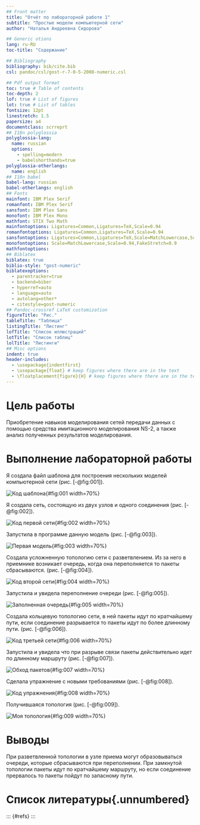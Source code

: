 ```yaml
---
## Front matter
title: "Отчёт по лабораторной работе 1"
subtitle: "Простые модели компьютерной сети"
author: "Наталья Андреевна Сидорова"

## Generic otions
lang: ru-RU
toc-title: "Содержание"

## Bibliography
bibliography: bib/cite.bib
csl: pandoc/csl/gost-r-7-0-5-2008-numeric.csl

## Pdf output format
toc: true # Table of contents
toc-depth: 2
lof: true # List of figures
lot: true # List of tables
fontsize: 12pt
linestretch: 1.5
papersize: a4
documentclass: scrreprt
## I18n polyglossia
polyglossia-lang:
  name: russian
  options:
	- spelling=modern
	- babelshorthands=true
polyglossia-otherlangs:
  name: english
## I18n babel
babel-lang: russian
babel-otherlangs: english
## Fonts
mainfont: IBM Plex Serif
romanfont: IBM Plex Serif
sansfont: IBM Plex Sans
monofont: IBM Plex Mono
mathfont: STIX Two Math
mainfontoptions: Ligatures=Common,Ligatures=TeX,Scale=0.94
romanfontoptions: Ligatures=Common,Ligatures=TeX,Scale=0.94
sansfontoptions: Ligatures=Common,Ligatures=TeX,Scale=MatchLowercase,Scale=0.94
monofontoptions: Scale=MatchLowercase,Scale=0.94,FakeStretch=0.9
mathfontoptions:
## Biblatex
biblatex: true
biblio-style: "gost-numeric"
biblatexoptions:
  - parentracker=true
  - backend=biber
  - hyperref=auto
  - language=auto
  - autolang=other*
  - citestyle=gost-numeric
## Pandoc-crossref LaTeX customization
figureTitle: "Рис."
tableTitle: "Таблица"
listingTitle: "Листинг"
lofTitle: "Список иллюстраций"
lotTitle: "Список таблиц"
lolTitle: "Листинги"
## Misc options
indent: true
header-includes:
  - \usepackage{indentfirst}
  - \usepackage{float} # keep figures where there are in the text
  - \floatplacement{figure}{H} # keep figures where there are in the text
---
```


# Цель работы

Приобретение навыков моделирования сетей передачи данных с помощью средства имитационного моделирования NS-2, а также анализ полученных результатов моделирования.


# Выполнение лабораторной работы

Я создала файл шаблона для построения нескольких моделей компьютерной сети (рис. [-@fig:001]).

![Код шаблона](image/1.jpg){#fig:001 width=70%}

Я создала сеть, состоящую из двух узлов и одного соединения (рис. [-@fig:002]).

![Код первой сети](image/2.jpg){#fig:002 width=70%}

Запустила в программе данную модель (рис. [-@fig:003]).

![Первая модель](image/3.jpg){#fig:003 width=70%}

Создала усложненную топологию сети с разветвлением. Из за него в приемнике возникает очередь, когда она переполняется то пакеты сбрасываются. (рис. [-@fig:004]).

![Код второй сети](image/4.jpg){#fig:004 width=70%}

Запустила и увидела переполнение очереди (рис. [-@fig:005]).

![Заполненная очередь](image/5.jpg){#fig:005 width=70%}

Создала кольцевую топологию сети, в ней пакеты идут по кратчайшему пути, если соединение разрывается то пакеты идут по более длинному пути. (рис. [-@fig:006]).

![Код третьей сети](image/6.jpg){#fig:006 width=70%}

Запустила и увидела что при разрыве связи пакеты действительно идет по длинному маршруту (рис. [-@fig:007]).

![Обход пакетов](image/7.jpg){#fig:007 width=70%}

Сделала упражнение с новыми требованиями (рис. [-@fig:008]).

![Код упражнения](image/8.jpg){#fig:008 width=70%}

Получившаяся топология (рис. [-@fig:009]).

![Моя топология](image/9.jpg){#fig:009 width=70%}



# Выводы

При разветвленной топологии в узле приема могут образовываться очереди, которые сбрасываются при переполнении. При замкнутой топологии пакеты идут по кратчайшему маршруту, но если соединение прервалось то пакеты пойдут по запасному пути.

# Список литературы{.unnumbered}

::: {#refs}
:::
